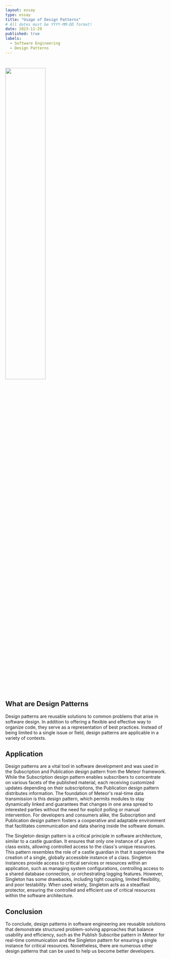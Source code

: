 ```yaml
---
layout: essay
type: essay
title: "Usage of Design Patterns"
# All dates must be YYYY-MM-DD format!
date: 2023-11-29
published: true
labels:
  - Software Engineering
  - Design Patterns
---
```


# <img width="50%" class="rounded float-start pe-4" src="../img/typing.jpg">

## What are Design Patterns
Design patterns are reusable solutions to common problems that arise in software design. In addition to offering a flexible and effective way to organize code, they serve as a representation of best practices. Instead of being limited to a single issue or field, design patterns are applicable in a variety of contexts.

## Application
Design patterns are a vital tool in software development and was used in the Subscription and Publication design pattern from the Meteor framework. While the 
Subscription design pattern enables subscribers to concentrate on various facets of the published material, each receiving customized updates depending on their subscriptions, the Publication design pattern distributes information. The foundation of Meteor's real-time data transmission is this design pattern, which permits modules to stay dynamically linked and guarantees that changes in one area spread to interested parties without the need for explicit polling or manual intervention. For developers and consumers alike, the Subscription and Publication design pattern fosters a cooperative and adaptable environment that facilitates communication and data sharing inside the software domain.

The Singleton design pattern is a critical principle in software architecture, similar to a castle guardian. It ensures that only one instance of a given class exists, allowing controlled access to the class's unique resources. This pattern resembles the role of a castle guardian in that it supervises the creation of a single, globally accessible instance of a class. Singleton instances provide access to critical services or resources within an application, such as managing system configurations, controlling access to a shared database connection, or orchestrating logging features. However, Singleton has some drawbacks, including tight coupling, limited flexibility, and poor testability. When used wisely, Singleton acts as a steadfast protector, ensuring the controlled and efficient use of critical resources within the software architecture.

## Conclusion
To conclude, design patterns in software engineering are reusable solutions that demonstrate structured problem-solving approaches that balance usability and efficiency, such as the Publish Subscribe pattern in Meteor for real-time 
communication and the Singleton pattern for ensuring a single instance for critical resources. Nonetheless, there are numerous other design patterns that can be used to help us become better developers.
